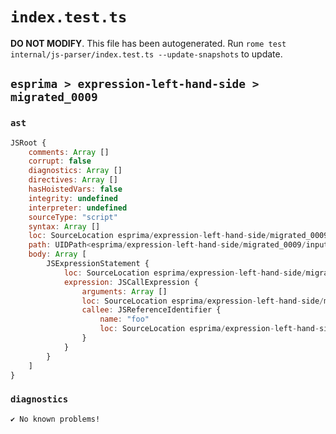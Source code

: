 # `index.test.ts`

**DO NOT MODIFY**. This file has been autogenerated. Run `rome test internal/js-parser/index.test.ts --update-snapshots` to update.

## `esprima > expression-left-hand-side > migrated_0009`

### `ast`

```javascript
JSRoot {
	comments: Array []
	corrupt: false
	diagnostics: Array []
	directives: Array []
	hasHoistedVars: false
	integrity: undefined
	interpreter: undefined
	sourceType: "script"
	syntax: Array []
	loc: SourceLocation esprima/expression-left-hand-side/migrated_0009/input.js 1:0-2:0
	path: UIDPath<esprima/expression-left-hand-side/migrated_0009/input.js>
	body: Array [
		JSExpressionStatement {
			loc: SourceLocation esprima/expression-left-hand-side/migrated_0009/input.js 1:0-1:13
			expression: JSCallExpression {
				arguments: Array []
				loc: SourceLocation esprima/expression-left-hand-side/migrated_0009/input.js 1:0-1:13
				callee: JSReferenceIdentifier {
					name: "foo"
					loc: SourceLocation esprima/expression-left-hand-side/migrated_0009/input.js 1:5-1:8 (foo)
				}
			}
		}
	]
}
```

### `diagnostics`

```
✔ No known problems!

```
